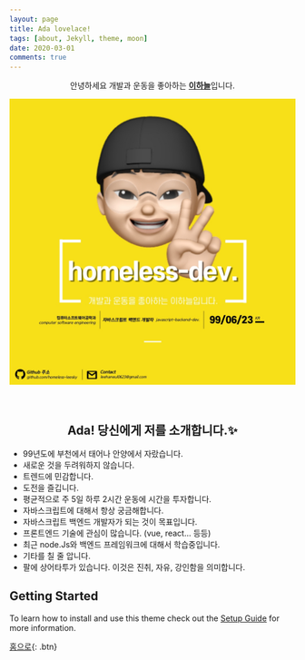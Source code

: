 ```yaml
---
layout: page
title: Ada lovelace!
tags: [about, Jekyll, theme, moon]
date: 2020-03-01
comments: true
---
```



<center>안녕하세요 개발과 운동을 좋아하는 <a href="https://github.com/homeless-leesky"><b>이하늘</b></a>입니다. </center>

<a href="../assets/img/te-1.jpg"><img src="../assets/img/te-1.jpg"></a>

<br>

<center><h2>Ada! 당신에게 저를 소개합니다.✨</h2></center>

* 99년도에 부천에서 태어나 안양에서 자랐습니다. 
* 새로운 것을 두려워하지 않습니다.
* 트렌드에 민감합니다.
* 도전을 즐깁니다.
* 평균적으로 주 5일 하루 2시간 운동에 시간을 투자합니다.
* 자바스크립트에 대해서 항상 궁금해합니다.
* 자바스크립트 백엔드 개발자가 되는 것이 목표입니다.
* 프론트엔드 기술에 관심이 많습니다. (vue, react... 등등)
* 최근 node.Js와 백엔드 프레임워크에 대해서 학습중입니다. 
* 기타를 칠 줄 압니다.
* 팔에 상어타투가 있습니다. 이것은 진취, 자유, 강인함을 의미합니다.


## Getting Started

To learn how to install and use this theme check out the [Setup Guide](http://taylantatli.me/Moon/moon-theme/) for more information.
      
[홈으로](https://homeless-leesky.github.io){: .btn}
